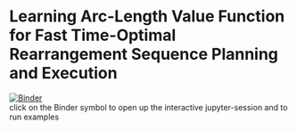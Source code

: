 # Learning Arc-Length Value Function for Fast Time-Optimal Rearrangement Sequence Planning and Execution

[![Binder](http://mybinder.org/badge_logo.svg)](http://mybinder.org/v2/gh/prajwalresearch/rearrangement3/master?filepath=notebooks) <br />
click on the Binder symbol to open up the interactive jupyter-session and to run examples


